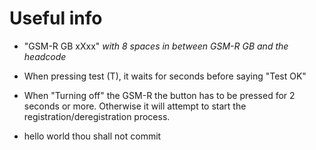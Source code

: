 # Useful info

- "GSM-R GB        xXxx" *with 8 spaces in between GSM-R GB and the headcode*

- When pressing test (T), it waits for  seconds before saying "Test OK"

- When "Turning off" the GSM-R the button has to be pressed for 2 seconds or more. Otherwise it will attempt to start the registration/deregistration process.

- hello world thou shall not commit